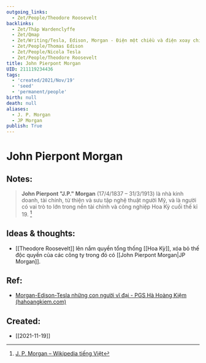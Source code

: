 ```yaml
---
outgoing_links:
  - Zet/People/Theodore Roosevelt
backlinks:
  - Zet/Tháp Wardenclyffe
  - Zet/Qmap
  - Zet/Writing/Tesla, Edison, Morgan - Điện một chiều và điện xoay chiều
  - Zet/People/Thomas Edison
  - Zet/People/Nicola Tesla
  - Zet/People/Theodore Roosevelt
title: John Pierpont Morgan
UID: 211119234436
tags:
  - 'created/2021/Nov/19'
  - 'seed'
  - 'permanent/people'
birth: null
death: null
aliases:
  - J. P. Morgan
  - JP Morgan
publish: True
---
```

# John Pierpont Morgan

## Notes:
> **John Pierpont "J.P." Morgan** (17/4/1837 – 31/3/1913) là nhà kinh doanh, tài chính, từ thiện và sưu tập nghệ thuật người Mỹ, và là người có vai trò to lớn trong nền tài chính và công nghiệp Hoa Kỳ cuối thế kỉ 19. [^wiki]

## Ideas & thoughts:
- [[Theodore Roosevelt]] lên nắm quyền tổng thống [[Hoa Kỳ]], xóa bỏ thế độc quyền của các công ty trong đó có [[John Pierpont Morgan|JP Morgan]].

## Ref:
- [Morgan-Edison-Tesla những con người vĩ đại - PGS Hà Hoàng Kiệm (hahoangkiem.com)](https://hahoangkiem.com/tinh-hoa-nhan-loai/morgan-edison-tesla-nhung-con-nguoi-vi-dai-1504.html)

[^wiki]:[J. P. Morgan – Wikipedia tiếng Việt](https://vi.wikipedia.org/wiki/J._P._Morgan)
## Created:
- [[2021-11-19]]
